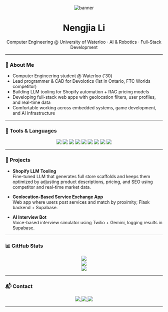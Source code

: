 <!-- Banner -->
<p align="center">
  <img src="https://capsule-render.vercel.app/api?type=waving&color=0:08C8F6,100:3743AB&height=200&section=header&text=Nengjia%20Li&fontSize=40&fontColor=ffffff" alt="banner"/>
</p>

<h1 align="center">Nengjia Li</h1>

<p align="center">
  Computer Engineering @ University of Waterloo · AI & Robotics · Full-Stack Development
</p>

---

### 👤 About Me

- Computer Engineering student @ Waterloo ('30)
- Lead programmer & CAD for Devolotics (1st in Ontario, FTC Worlds competitor)
- Building LLM tooling for Shopify automation + RAG pricing models
- Developing full-stack web apps with geolocation filters, user profiles, and real-time data
- Comfortable working across embedded systems, game development, and AI infrastructure

---

### 🧰 Tools & Languages

<p align="center">
  <img src="https://img.shields.io/badge/C++-00599C?style=for-the-badge&logo=c%2B%2B&logoColor=white"/>
  <img src="https://img.shields.io/badge/Python-3776AB?style=for-the-badge&logo=python&logoColor=white"/>
  <img src="https://img.shields.io/badge/Java-007396?style=for-the-badge&logo=java&logoColor=white"/>
  <img src="https://img.shields.io/badge/JavaScript-F7DF1E?style=for-the-badge&logo=javascript&logoColor=black"/>
  <img src="https://img.shields.io/badge/React-61DAFB?style=for-the-badge&logo=react&logoColor=black"/>
  <img src="https://img.shields.io/badge/Flask-000000?style=for-the-badge&logo=flask&logoColor=white"/>
  <img src="https://img.shields.io/badge/Firebase-FFCA28?style=for-the-badge&logo=firebase&logoColor=black"/>
  <img src="https://img.shields.io/badge/Tailwind_CSS-38B2AC?style=for-the-badge&logo=tailwind-css&logoColor=white"/>
  <img src="https://img.shields.io/badge/Arduino-00979D?style=for-the-badge&logo=arduino&logoColor=white"/>
</p>

---

### 📌 Projects

- **Shopify LLM Tooling**  
  Fine-tuned LLM that generates full store scaffolds and keeps them optimized by adjusting product descriptions, pricing, and SEO using competitor and real-time market data.

- **Geolocation-Based Service Exchange App**  
  Web app where users post services and match by proximity; Flask backend + Supabase.

- **AI Interview Bot**  
  Voice-based interview simulator using Twilio + Gemini, logging results in Supabase.

---

### 📊 GitHub Stats

<p align="center">
  <img src="https://github-readme-streak-stats.herokuapp.com?user=nengjiali&theme=tokyonight&hide_border=true"/>
  <br/>
  <img src="https://github-readme-stats.vercel.app/api?username=nengjiali&show_icons=true&theme=tokyonight&hide_border=true"/>
  <br/>
  <img src="https://github-readme-stats.vercel.app/api/top-langs/?username=nengjiali&layout=compact&theme=tokyonight&hide_border=true"/>
</p>

---

### 📬 Contact

<p align="center">
  <a href="https://linkedin.com/in/nengjiali" target="_blank">
    <img src="https://img.shields.io/badge/LinkedIn-0A66C2?style=for-the-badge&logo=linkedin&logoColor=white"/>
  </a>
  <a href="mailto:your.email@example.com">
    <img src="https://img.shields.io/badge/Gmail-D14836?style=for-the-badge&logo=gmail&logoColor=white"/>
  </a>
  <a href="https://Ninjtheturtle.github.io" target="_blank">
    <img src="https://img.shields.io/badge/Portfolio-000?style=for-the-badge&logo=github&logoColor=white"/>
  </a>
</p>

---

